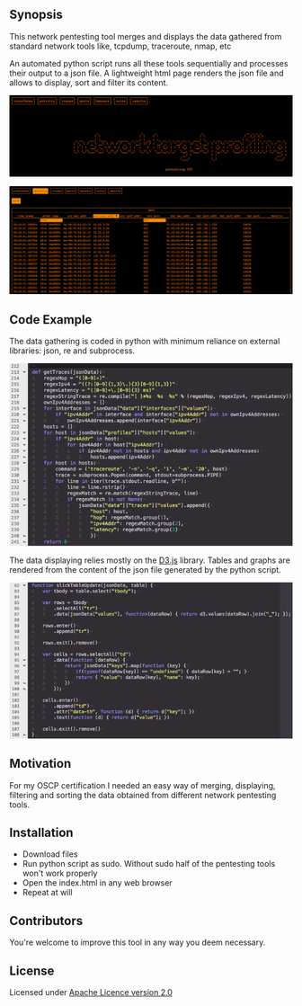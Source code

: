 ## Synopsis

This network pentesting tool merges and displays the data gathered from standard network tools like, tcpdump, traceroute, nmap, etc

An automated python script runs all these tools sequentially and processes their output to a json file. A lightweight html page renders the json file and allows to display, sort and filter its content.

![screenshot 1](./doc/screenshot_1.png?raw=true)

![screenshot 2](./doc/screenshot_2.png?raw=true)

## Code Example

The data gathering is coded in python with minimum reliance on external libraries: json, re and subprocess.

![code snippet python](./doc/code_snippet_python.png?raw=true)

The data displaying relies mostly on the [D3.js](https://d3js.org/) library. Tables and graphs are rendered from the content of the json file generated by the python script.

![code snippet javascript](./doc/code_snippet_javascript.png?raw=true)

## Motivation

For my OSCP certification I needed an easy way of merging, displaying, filtering and sorting the data obtained from different network pentesting tools.

## Installation

- Download files
- Run python script as sudo. Without sudo half of the pentesting tools won't work properly
- Open the index.html in any web browser
- Repeat at will

## Contributors

You're welcome to improve this tool in any way you deem necessary.

## License

Licensed under [Apache Licence version 2.0](http://www.apache.org/licenses/LICENSE-2.0)
